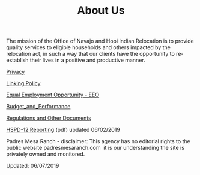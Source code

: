 ﻿---
title: About Us
layout: page
sidenav: true
redirect_from:
  - /about/
  - /about.md
---

The mission of the Office of Navajo and Hopi Indian Relocation is to provide quality services to eligible households and others impacted by the relocation act, in such a way that our clients have the opportunity to re-establish their lives in a positive and productive manner.

[Privacy]({{site.baseurl}}/privacy)

[Linking Policy]({{site.baseurl}}/policy/Linking-Policy.html)

[Equal Employment Opportunity - EEO]({{site.baseurl}}/eeo)

[Budget\_and\_Performance]({{site.baseurl}}/budget-and-performance/)


[Regulations and Other Documents](https://www.gpo.gov "Regulations and Other Documents")

[HSPD-12 Reporting]({{site.baseurl}}/assets/documents/about-ONHIR/HSPD-12-Reporting.pdf) (pdf) updated 06/02/2019

Padres Mesa Ranch - disclaimer: This agency has no editorial rights to the public website padresmesaranch.com  it is our understanding the site is privately owned and monitored.

Updated: 06/07/2019

